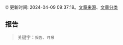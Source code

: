 :alarm_clock: 更新时间: 2024-04-09 09:37:19。[文章来源](/README.md)、[文章分类](/TAGS.md)

## 报告


> 关键字：`报告`、`月报`




